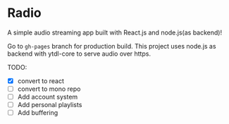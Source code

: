 # Radio

A simple audio streaming app built with React.js and node.js(as backend)!


Go to `gh-pages` branch for production build. This project uses node.js as backend with ytdl-core to serve audio over https.

TODO:

- [x] convert to react
- [ ] convert to mono repo
- [ ] Add account system
- [ ] Add personal playlists 
- [ ] Add buffering
